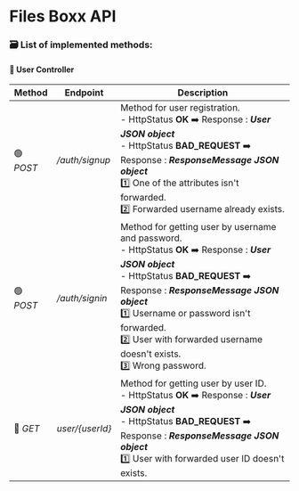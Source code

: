 # Files Boxx API

### 🗃️ List of implemented methods:

#### 💁 User Controller

| Method | Endpoint | Description |
| ------ | -------- | ----------- |
| 🟢 *POST* | */auth/signup* | Method for user registration. <br> - HttpStatus **OK** ➡️ Response : ***User JSON object***  <br> - HttpStatus **BAD_REQUEST** ➡️ Response : ***ResponseMessage JSON object*** <br> 1️⃣ One of the attributes isn't forwarded. <br> 2️⃣ Forwarded username already exists. |
| 🟢 *POST* | */auth/signin* | Method for getting user by username and password. <br> - HttpStatus **OK** ➡️ Response : ***User JSON object*** <br> - HttpStatus **BAD_REQUEST** ➡️ Response : ***ResponseMessage JSON object*** <br> 1️⃣ Username or password isn't forwarded. <br> 2️⃣ User with forwarded username doesn't exists. <br> 3️⃣ Wrong password. |
| 🔵 *GET* | *user/{userId}* | Method for getting user by user ID. <br> - HttpStatus **OK** ➡️ Response : ***User JSON object***  <br> - HttpStatus **BAD_REQUEST** ➡️ Response : ***ResponseMessage JSON object*** <br> 1️⃣ User with forwarded user ID doesn't exists. |
